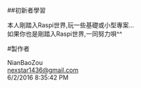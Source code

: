 ##初新者學習

本人剛踏入Raspi世界,玩一些基礎或小型專案...<br>
如果你也是剛踏入Raspi世界,一同努力唄^^

#製作者

NianBaoZou <br>
nexstar1436@gmail.com <br>
6/2/2016 8:35:42 PM <br>